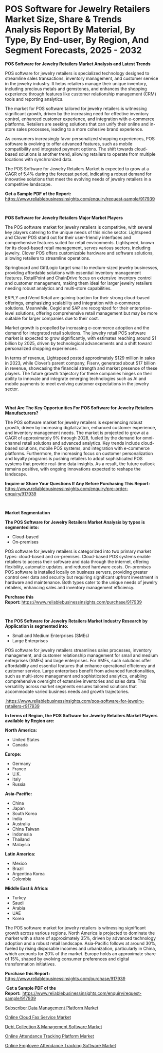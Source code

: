<p><h1>POS Software for Jewelry Retailers Market Size, Share & Trends Analysis Report By Material, By Type, By End-user, By Region, And Segment Forecasts, 2025 - 2032</h1></p><p><strong>POS Software for Jewelry Retailers Market Analysis and Latest Trends</strong></p>
<p><p>POS software for jewelry retailers is specialized technology designed to streamline sales transactions, inventory management, and customer service in the jewelry industry. It helps retailers manage their unique inventory, including precious metals and gemstones, and enhances the shopping experience through features like customer relationship management (CRM) tools and reporting analytics.</p><p>The market for POS software tailored for jewelry retailers is witnessing significant growth, driven by the increasing need for effective inventory control, enhanced customer experience, and integration with e-commerce platforms. Retailers are seeking solutions that can unify their online and in-store sales processes, leading to a more cohesive brand experience.</p><p>As consumers increasingly favor personalized shopping experiences, POS software is evolving to offer advanced features, such as mobile compatibility and integrated payment options. The shift towards cloud-based solutions is another trend, allowing retailers to operate from multiple locations with synchronized data.</p><p>The POS Software for Jewelry Retailers Market is expected to grow at a CAGR of 5.4% during the forecast period, indicating a robust demand for innovative solutions that meet the evolving needs of jewelry retailers in a competitive landscape.</p></p>
<p><strong>Get a Sample PDF of the Report:&nbsp;</strong> <a href="https://www.reliablebusinessinsights.com/enquiry/request-sample/917939?utm_campaign=1119&utm_medium=2&utm_source=Github&utm_content=ia&utm_term=07032025&utm_id=pos-software-for-jewelry-retailers">https://www.reliablebusinessinsights.com/enquiry/request-sample/917939</a></p>
<p>&nbsp;</p>
<p><strong>POS Software for Jewelry Retailers Major Market Players</strong></p>
<p><p>The POS software market for jewelry retailers is competitive, with several key players catering to the unique needs of this niche sector. Lightspeed and Clover POS stand out for their user-friendly interfaces and comprehensive features suited for retail environments. Lightspeed, known for its cloud-based retail management, serves various sectors, including jewelry. Clover POS offers customizable hardware and software solutions, allowing retailers to streamline operations.</p><p>Springboard and GiftLogic target small to medium-sized jewelry businesses, providing affordable solutions with essential inventory management features. RetailPoint and ChainDrive focus on extensive inventory control and customer management, making them ideal for larger jewelry retailers needing robust analytics and multi-store capabilities.</p><p>ERPLY and iVend Retail are gaining traction for their strong cloud-based offerings, emphasizing scalability and integration with e-commerce solutions. Meanwhile, Cegid and SAP are recognized for their enterprise-level solutions, offering comprehensive retail management but may be more suitable for larger companies due to their cost.</p><p>Market growth is propelled by increasing e-commerce adoption and the demand for integrated retail solutions. The jewelry retail POS software market is expected to grow significantly, with estimates reaching around $1 billion by 2025, driven by technological advancements and a shift toward personalized shopping experiences.</p><p>In terms of revenue, Lightspeed posted approximately $129 million in sales in 2023, while Clover’s parent company, Fiserv, generated about $17 billion in revenue, showcasing the financial strength and market presence of these players. The future growth trajectory for these companies hinges on their ability to innovate and integrate emerging technologies such as AI and mobile payments to meet evolving customer expectations in the jewelry sector.</p></p>
<p>&nbsp;</p>
<p><strong>What Are The Key Opportunities For POS Software for Jewelry Retailers Manufacturers?</strong></p>
<p><p>The POS software market for jewelry retailers is experiencing robust growth, driven by increasing digitalization, enhanced customer experience, and inventory management needs. The market is projected to grow at a CAGR of approximately 9% through 2028, fueled by the demand for omni-channel retail solutions and advanced analytics. Key trends include cloud-based solutions, mobile POS systems, and integration with e-commerce platforms. Furthermore, the increasing focus on customer personalization and loyalty programs is pushing retailers to adopt sophisticated POS systems that provide real-time data insights. As a result, the future outlook remains positive, with ongoing innovations expected to reshape the landscape.</p></p>
<p><strong>Inquire or Share Your Questions If Any Before Purchasing This Report:</strong> <a href="https://www.reliablebusinessinsights.com/enquiry/pre-order-enquiry/917939?utm_campaign=1119&utm_medium=2&utm_source=Github&utm_content=ia&utm_term=07032025&utm_id=pos-software-for-jewelry-retailers">https://www.reliablebusinessinsights.com/enquiry/pre-order-enquiry/917939</a></p>
<p>&nbsp;</p>
<p><strong>Market Segmentation</strong></p>
<p><strong>The POS Software for Jewelry Retailers Market Analysis by types is segmented into:</strong></p>
<p><ul><li>Cloud-based</li><li>On-premises</li></ul></p>
<p><p>POS software for jewelry retailers is categorized into two primary market types: cloud-based and on-premises. Cloud-based POS systems enable retailers to access their software and data through the internet, offering flexibility, automatic updates, and reduced hardware costs. On-premises POS software is installed locally on business servers, providing greater control over data and security but requiring significant upfront investment in hardware and maintenance. Both types cater to the unique needs of jewelry retailers, enhancing sales and inventory management efficiency.</p></p>
<p><strong>Purchase this Report:&nbsp;</strong><a href="https://www.reliablebusinessinsights.com/purchase/917939?utm_campaign=1119&utm_medium=2&utm_source=Github&utm_content=ia&utm_term=07032025&utm_id=pos-software-for-jewelry-retailers">https://www.reliablebusinessinsights.com/purchase/917939</a></p>
<p>&nbsp;</p>
<p><strong>The POS Software for Jewelry Retailers Market Industry Research by Application is segmented into:</strong></p>
<p><ul><li>Small and Medium Enterprises (SMEs)</li><li>Large Enterprises</li></ul></p>
<p><p>POS software for jewelry retailers streamlines sales processes, inventory management, and customer relationship management for small and medium enterprises (SMEs) and large enterprises. For SMEs, such solutions offer affordability and essential features that enhance operational efficiency and customer service. Large enterprises benefit from advanced functionalities, such as multi-store management and sophisticated analytics, enabling comprehensive oversight of extensive inventories and sales data. This versatility across market segments ensures tailored solutions that accommodate varied business needs and growth trajectories.</p></p>
<p><a href="https://www.reliablebusinessinsights.com/pos-software-for-jewelry-retailers-r917939?utm_campaign=1119&utm_medium=2&utm_source=Github&utm_content=ia&utm_term=07032025&utm_id=pos-software-for-jewelry-retailers">&nbsp;https://www.reliablebusinessinsights.com/pos-software-for-jewelry-retailers-r917939</a></p>
<p><strong>In terms of Region, the POS Software for Jewelry Retailers Market Players available by Region are:</strong></p>
<p>
    <p> <strong> North America: </strong>
        <ul>
            <li>United States</li>
            <li>Canada</li>
        </ul>
        </p> 
    <p> <strong> Europe: </strong>
        <ul>
            <li>Germany</li>
            <li>France</li>
            <li>U.K.</li>
            <li>Italy</li>
            <li>Russia</li>
        </ul>
        </p> 
    <p> <strong> Asia-Pacific: </strong>
        <ul>
            <li>China</li>
            <li>Japan</li>
            <li>South Korea</li>
            <li>India</li>
            <li>Australia</li>
            <li>China Taiwan</li>
            <li>Indonesia</li>
            <li>Thailand</li>
            <li>Malaysia</li>
        </ul>
        </p> 
    <p> <strong> Latin America: </strong>
        <ul>
            <li>Mexico</li>
            <li>Brazil</li>
            <li>Argentina Korea</li>
            <li>Colombia</li>
        </ul>
        </p> 
    <p> <strong> Middle East & Africa: </strong>
        <ul>
            <li>Turkey</li>
            <li>Saudi</li>
            <li>Arabia</li>
            <li>UAE</li>
            <li>Korea</li>
        </ul>
    </p>
    </p>
<p><p>The POS software market for jewelry retailers is witnessing significant growth across various regions. North America is projected to dominate the market with a share of approximately 35%, driven by advanced technology adoption and a robust retail landscape. Asia-Pacific follows at around 30%, fueled by rising disposable incomes and urbanization, particularly in China, which accounts for 20% of the market. Europe holds an approximate share of 15%, shaped by evolving consumer preferences and digital transformation initiatives.</p></p>
<p><strong>Purchase this Report: </strong><a href="https://www.reliablebusinessinsights.com/purchase/917939?utm_campaign=1119&utm_medium=2&utm_source=Github&utm_content=ia&utm_term=07032025&utm_id=pos-software-for-jewelry-retailers">https://www.reliablebusinessinsights.com/purchase/917939</a></p>
<p>&nbsp;<strong>Get a Sample PDF of the Report:&nbsp;&nbsp;</strong><a href="https://www.reliablebusinessinsights.com/enquiry/request-sample/917939?utm_campaign=1119&utm_medium=2&utm_source=Github&utm_content=ia&utm_term=07032025&utm_id=pos-software-for-jewelry-retailers">https://www.reliablebusinessinsights.com/enquiry/request-sample/917939</a></p>
<p><strong></strong></p>
<p><p><a href="https://github.com/ishikodehira/Market-Research-Report-List-1/blob/main/subscriber-data-management-platform-market.md?utm_campaign=1119&utm_medium=2&utm_source=Github&utm_content=ia&utm_term=07032025&utm_id=pos-software-for-jewelry-retailers">Subscriber Data Management Platform Market</a></p><p><a href="https://github.com/filinjaic7/Market-Research-Report-List-1/blob/main/online-cloud-fax-service-market.md?utm_campaign=1119&utm_medium=2&utm_source=Github&utm_content=ia&utm_term=07032025&utm_id=pos-software-for-jewelry-retailers">Online Cloud Fax Service Market</a></p><p><a href="https://github.com/tahjaylestro/Market-Research-Report-List-1/blob/main/debt-collection-management-software-market.md?utm_campaign=1119&utm_medium=2&utm_source=Github&utm_content=ia&utm_term=07032025&utm_id=pos-software-for-jewelry-retailers">Debt Collection & Management Software Market</a></p><p><a href="https://github.com/mismannely/Market-Research-Report-List-1/blob/main/online-attendance-tracking-platform-market.md?utm_campaign=1119&utm_medium=2&utm_source=Github&utm_content=ia&utm_term=07032025&utm_id=pos-software-for-jewelry-retailers">Online Attendance Tracking Platform Market</a></p><p><a href="https://github.com/klenaestien23/Market-Research-Report-List-1/blob/main/online-employee-attendance-tracking-software-market.md?utm_campaign=1119&utm_medium=2&utm_source=Github&utm_content=ia&utm_term=07032025&utm_id=pos-software-for-jewelry-retailers">Online Employee Attendance Tracking Software Market</a></p></p>